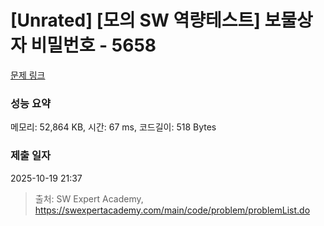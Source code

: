 # [Unrated] [모의 SW 역량테스트] 보물상자 비밀번호 - 5658 

[문제 링크](https://swexpertacademy.com/main/code/problem/problemDetail.do?contestProbId=AWXRUN9KfZ8DFAUo) 

### 성능 요약

메모리: 52,864 KB, 시간: 67 ms, 코드길이: 518 Bytes

### 제출 일자

2025-10-19 21:37



> 출처: SW Expert Academy, https://swexpertacademy.com/main/code/problem/problemList.do